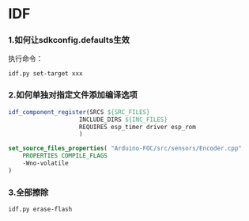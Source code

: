 # IDF

### 1.如何让sdkconfig.defaults生效
执行命令：
```
idf.py set-target xxx
```

### 2.如何单独对指定文件添加编译选项
```cmake
idf_component_register(SRCS ${SRC_FILES}
                    INCLUDE_DIRS ${INC_FILES}
                    REQUIRES esp_timer driver esp_rom
                    )

set_source_files_properties( "Arduino-FOC/src/sensors/Encoder.cpp"
    PROPERTIES COMPILE_FLAGS
    -Wno-volatile
)
```

### 3.全部擦除
```shell
idf.py erase-flash
```